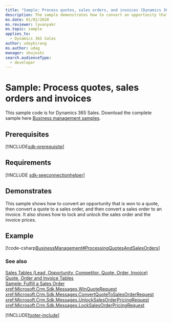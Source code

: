 ```yaml
---
title: "Sample: Process quotes, sales orders, and invoices (Dynamics 365 Sales)"
description: The sample demonstrates how to convert an opportunity that is won to a quote, then convert a quote to a sales order, and then convert a sales order to an invoice.
ms.date: 01/02/2020
ms.reviewer: lavanyakr 
ms.topic: sample
applies_to: 
  - Dynamics 365 Sales
author: udaykirang
ms.author: udag
manager: shujoshi
search.audienceType: 
  - developer
---
```

# Sample: Process quotes, sales orders and invoices

This sample code is for Dynamics 365 Sales. Download the complete sample here [Business management samples](https://github.com/microsoft/Dynamics365-Apps-Samples/tree/master/sales/ProcessQuotesSalesOrdersInvoices).   

## Prerequisites
[!INCLUDE[sdk-prerequisite](../../includes/sdk-prerequisite.md)]
   
## Requirements  

[!INCLUDE [sdk-seeconnectionhelper](../../includes/sdk-seeconnectionhelper.md)]
  
## Demonstrates  
 This sample shows how to convert an opportunity that is won to a quote, then convert a quote to a sales order, and then convert a sales order to an invoice. It also shows how to lock and unlock the sales order and the invoice prices.  
  
## Example  
 [!code-csharp[BusinessManagement#ProcessingQuotesAndSalesOrders](../../snippets/csharp/CRMV8/businessmanagement/cs/processingquotesandsalesorders.cs#processingquotesandsalesorders)]  
  
### See also  
 [Sales Tables (Lead, Opportunity, Competitor, Quote, Order, Invoice)](sales-entities-lead-opportunity-competitor-quote-order-invoice.md)   
 [Quote, Order and Invoice Tables](quote-order-invoice-entities.md)   
 [Sample: Fulfill a Sales Order](sample-fulfill-sales-order.md)   
 <xref:Microsoft.Crm.Sdk.Messages.WinQuoteRequest>   
 <xref:Microsoft.Crm.Sdk.Messages.ConvertQuoteToSalesOrderRequest>   
 <xref:Microsoft.Crm.Sdk.Messages.UnlockSalesOrderPricingRequest>   
 <xref:Microsoft.Crm.Sdk.Messages.LockSalesOrderPricingRequest>


[!INCLUDE[footer-include](../../includes/footer-banner.md)]
